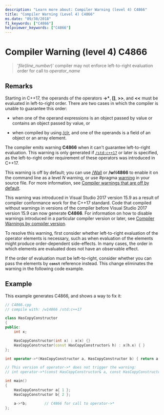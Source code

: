 ```yaml
---
description: "Learn more about: Compiler Warning (level 4) C4866"
title: "Compiler Warning (Level 4) C4866"
ms.date: "09/30/2018"
f1_keywords: ["C4866"]
helpviewer_keywords: ["C4866"]
---
```

# Compiler Warning (level 4) C4866

> '_file_(*line_number*)' compiler may not enforce left-to-right evaluation order for call to _operator_name_

## Remarks

Starting in C++17, the operands of the operators __->\*__, **\[]**, **>>**, and **\<\<** must be evaluated in left-to-right order. There are two cases in which the compiler is unable to guarantee this order:

- when one of the operand expressions is an object passed by value or contains an object passed by value, or

- when compiled by using [/clr](../../build/reference/clr-common-language-runtime-compilation.md), and one of the operands is a field of an object or an array element.

The compiler emits warning **C4866** when it can't guarantee left-to-right evaluation. This warning is only generated if [`/std:c++17`](../../build/reference/std-specify-language-standard-version.md) or later is specified, as the left-to-right order requirement of these operators was introduced in C++17.

This warning is off by default; you can use [/Wall](../../build/reference/compiler-option-warning-level.md) or __/w__*N*__4866__ to enable it on the command line as a level *N* warning, or use #pragma [warning](../../preprocessor/warning.md) in your source file. For more information, see [Compiler warnings that are off by default](../../preprocessor/compiler-warnings-that-are-off-by-default.md).

This warning was introduced in Visual Studio 2017 version 15.9 as a result of compiler conformance work for the C++17 standard. Code that compiled without warnings in versions of the compiler before Visual Studio 2017 version 15.9 can now generate **C4866**. For information on how to disable warnings introduced in a particular compiler version or later, see [Compiler Warnings by compiler version](compiler-warnings-by-compiler-version.md).

To resolve this warning, first consider whether left-to-right evaluation of the operator elements is necessary, such as when evaluation of the elements might produce order-dependent side-effects. In many cases, the order in which elements are evaluated does not have an observable effect.

If the order of evaluation must be left-to-right, consider whether you can pass the elements by **`const`** reference instead. This change eliminates the warning in the following code example.

## Example

This example generates C4866, and shows a way to fix it:

```cpp
// C4866.cpp
// compile with: /w14866 /std:c++17

class HasCopyConstructor
{
public:
    int x;

    HasCopyConstructor(int x) : x(x) {}
    HasCopyConstructor(const HasCopyConstructor& h) : x(h.x) { }
};

int operator->*(HasCopyConstructor a, HasCopyConstructor b) { return a.x + b.x; }

// This version of operator->* does not trigger the warning:
// int operator->*(const HasCopyConstructor& a, const HasCopyConstructor& b) { return a.x + b.x; }

int main()
{
    HasCopyConstructor a{ 1 };
    HasCopyConstructor b{ 2 };

    a->*b;        // C4866 for call to operator->*
};
```
